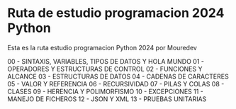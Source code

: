 # Ruta de estudio programacion 2024 Python

Esta es la ruta estudio programacion Python 2024 por Mouredev

00 - SINTAXIS, VARIABLES, TIPOS DE DATOS Y HOLA MUNDO
01 - OPERADORES Y ESTRUCTURAS DE CONTROL
02 - FUNCIONES Y ALCANCE
03 - ESTRUCTURAS DE DATOS
04 - CADENAS DE CARACTERES
05 - VALOR Y REFERENCIA
06 - RECURSIVIDAD
07 - PILAS Y COLAS
08 - CLASES
09 - HERENCIA Y POLIMORFISMO
10 - EXCEPCIONES
11 - MANEJO DE FICHEROS
12 - JSON Y XML
13 - PRUEBAS UNITARIAS
